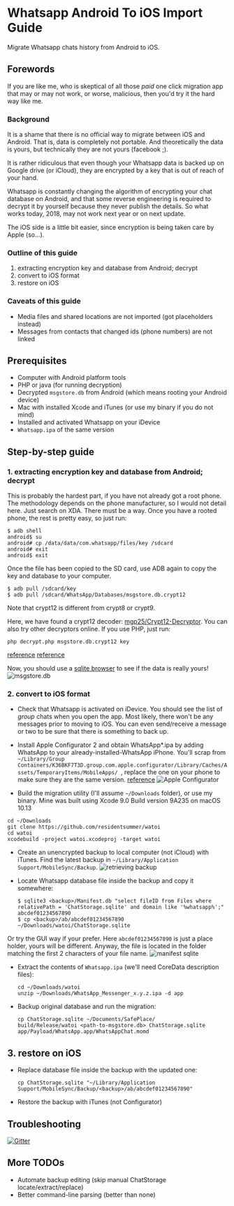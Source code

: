 # Whatsapp Android To iOS Import Guide

Migrate Whatsapp chats history from Android to iOS.

## Forewords

If you are like me, who is skeptical of all those *paid* one click migration app that may or may not work, or worse, malicious, then you'd try it the hard way like me.

### Background

It is a shame that there is no official way to migrate between iOS and Android. That is, data is completely not portable. And theoretically the data is yours, but technically they are not yours (facebook ;).

It is rather ridiculous that even though your Whatsapp data is backed up on Google drive (or iCloud), they are encrypted by a key that is out of reach of your hand.

Whatsapp is constantly changing the algorithm of encrypting your chat database on Android, and that some reverse engineering is required to decrypt it by yourself because they never publish the details. So what works today, 2018, may not work next year or on next update.

The iOS side is a little bit easier, since encryption is being taken care by Apple (so...).

### Outline of this guide

1. extracting encryption key and database from Android; decrypt
2. convert to iOS format
3. restore on iOS

### Caveats of this guide

* Media files and shared locations are not imported (got placeholders instead)
* Messages from contacts that changed ids (phone numbers) are not linked

## Prerequisites

* Computer with Android platform tools
* PHP or java (for running decryption)
* Decrypted `msgstore.db` from Android (which means rooting your Android device)
* Mac with installed Xcode and iTunes (or use my binary if you do not mind)
* Installed and activated Whatsapp on your iDevice
* `Whatsapp.ipa` of the same version

## Step-by-step guide

### 1. extracting encryption key and database from Android; decrypt

This is probably the hardest part, if you have not already got a root phone. The methodology depends on the phone manufacturer, so I would not detail here. Just search on XDA. There must be a way. Once you have a rooted phone, the rest is pretty easy, so just run:

```
$ adb shell
android$ su
android# cp /data/data/com.whatsapp/files/key /sdcard
android# exit
android$ exit
```

Once the file has been copied to the SD card, use ADB again to copy the key and database to your computer.

```
$ adb pull /sdcard/key
$ adb pull /sdcard/WhatsApp/Databases/msgstore.db.crypt12
```

Note that crypt12 is different from crypt8 or crypt9.

Here, we have found a crypt12 decoder: [mgp25/Crypt12-Decryptor](https://github.com/mgp25/Crypt12-Decryptor).
You can also try other decryptors online. If you use PHP, just run:

```
php decrypt.php msgstore.db.crypt12 key
```

[reference](https://stackpointer.io/security/decrypt-whatsapp-crypt12-database-messages/559/) [reference](https://stackpointer.io/security/decrypt-whatsapp-crypt8-database-messages/419/)

Now, you should use a [sqlite browser](https://sqlitebrowser.org/) to see if the data is really yours!
![msgstore.db](screenshots/msgstore_db.png)

### 2. convert to iOS format

* Check that Whatsapp is activated on iDevice. You should see the list of *group* chats
  when you open the app. Most likely, there won't be any messages prior to moving to iOS.
  You can even send/receive a message or two to be sure that there is something to back up.

* Install Apple Configurator 2 and obtain WhatsApp*.ipa by adding WhatsApp to your already-installed-WhatsApp iPhone.
You'll scrap from `~/Library/Group Containers/K36BKF7T3D.group.com.apple.configurator/Library/Caches/Assets/TemporaryItems/MobileApps/
`, replace the one on your phone to make sure they are the same version. [reference](https://apple.stackexchange.com/questions/298391/how-do-i-download-an-ios-app-ipa-file-to-my-mac-after-itunes-12-7-update )
![Apple Configurator](screenshots/iphone_configurator.png)

* Build the migration utility (I'll assume `~/Downloads` folder), or use my binary. Mine was built using Xcode 9.0 Build version 9A235 on macOS 10.13

```
cd ~/Downloads
git clone https://github.com/residentsummer/watoi
cd watoi
xcodebuild -project watoi.xcodeproj -target watoi
```

* Create an unencrypted backup to local computer (not iCloud) with iTunes.
  Find the latest backup in `~/Library/Application Support/MobileSync/Backup`.
![retrieving backup](screenshots/retrieving_backup.png)

* Locate Whatsapp database file inside the backup and copy it somewhere:

      $ sqlite3 <backup>/Manifest.db "select fileID from Files where relativePath = 'ChatStorage.sqlite' and domain like '%whatsapp%';"
      abcdef01234567890
      $ cp <backup>/ab/abcdef01234567890 ~/Downloads/watoi/ChatStorage.sqlite
      
Or try the GUI way if your prefer. Here `abcdef01234567890` is just a place holder, yours will be different. Anyway, the file is located in the folder matching the first 2 characters of your file name.
![manifest sqlite](screenshots/manifest_sqlite.png)

* Extract the contents of `Whatsapp.ipa` (we'll need CoreData description files):

      cd ~/Downloads/watoi
      unzip ~/Downloads/WhatsApp_Messenger_x.y.z.ipa -d app

* Backup original database and run the migration:

      cp ChatStorage.sqlite ~/Documents/SafePlace/
      build/Release/watoi <path-to-msgstore.db> ChatStorage.sqlite app/Payload/WhatsApp.app/WhatsAppChat.momd

## 3. restore on iOS

* Replace database file inside the backup with the updated one:

      cp ChatStorage.sqlite "~/Library/Application Support/MobileSync/Backup/<backup>/ab/abcdef01234567890"

* Restore the backup with iTunes (not Configurator)

## Troubleshooting

[![Gitter](https://badges.gitter.im/gitterHQ/gitter.svg)](https://gitter.im/residentsummer_watoi/Lobby?utm_source=badge&utm_medium=badge&utm_campaign=pr-badge)

## More TODOs

* Automate backup editing (skip manual ChatStorage locate/extract/replace)
* Better command-line parsing (better than none)
